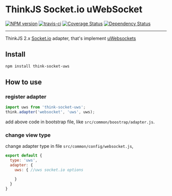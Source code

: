 # ThinkJS Socket.io uWebSocket

[![NPM version](https://img.shields.io/npm/v/thinkjs.svg?style=flat-square)](http://badge.fury.io/js/think-socket-uws)
[![travis-ci](https://img.shields.io/travis/75team/thinkjs.svg?style=flat-square)](https://travis-ci.org/im-kulikov/think-socket-uws)
[![Coverage Status](https://img.shields.io/coveralls/75team/thinkjs.svg?style=flat-square)](https://coveralls.io/github/im-kulikov/think-socket-uws)
[![Dependency Status](https://david-dm.org/75team/thinkjs.svg)](https://david-dm.org/im-kulikov/think-socket-uws)

-----

ThinkJS 2.x [Socket.io](https://github.com/socketio/socket.io) adapter, that's implement [uWebsockets](https://github.com/uWebSockets/uWebSockets)

## Install

```sh
npm install think-socket-uws
```

## How to use

### register adapter

```js
import uws from 'think-socket-uws';
think.adapter('websocket', 'uws', uws);
```

add above code in bootstrap file, like `src/common/boostrap/adapter.js`.

### change view type

change adapter type in file `src/common/config/websocket.js`,

```js
export default {
  type: 'uws',
  adapter: {
    uws: { //uws socket.io options

    }
  }
}
```
